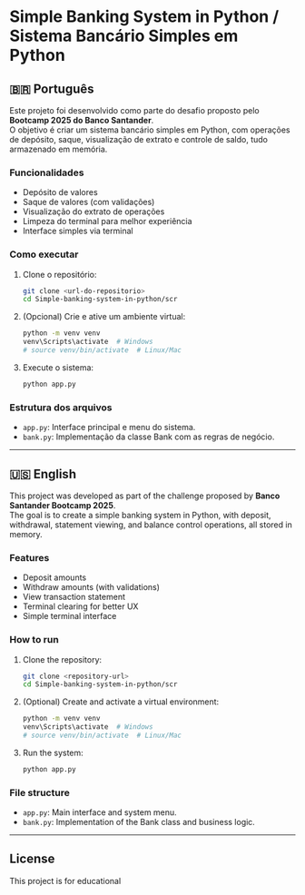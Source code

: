 # Simple Banking System in Python / Sistema Bancário Simples em Python

## 🇧🇷 Português

Este projeto foi desenvolvido como parte do desafio proposto pelo **Bootcamp 2025 do Banco Santander**.  
O objetivo é criar um sistema bancário simples em Python, com operações de depósito, saque, visualização de extrato e controle de saldo, tudo armazenado em memória.

### Funcionalidades

- Depósito de valores
- Saque de valores (com validações)
- Visualização do extrato de operações
- Limpeza do terminal para melhor experiência
- Interface simples via terminal

### Como executar

1. Clone o repositório:
   ```bash
   git clone <url-do-repositorio>
   cd Simple-banking-system-in-python/scr
   ```

2. (Opcional) Crie e ative um ambiente virtual:
   ```bash
   python -m venv venv
   venv\Scripts\activate  # Windows
   # source venv/bin/activate  # Linux/Mac
   ```

3. Execute o sistema:
   ```bash
   python app.py
   ```

### Estrutura dos arquivos

- `app.py`: Interface principal e menu do sistema.
- `bank.py`: Implementação da classe Bank com as regras de negócio.

---

## 🇺🇸 English

This project was developed as part of the challenge proposed by **Banco Santander Bootcamp 2025**.  
The goal is to create a simple banking system in Python, with deposit, withdrawal, statement viewing, and balance control operations, all stored in memory.

### Features

- Deposit amounts
- Withdraw amounts (with validations)
- View transaction statement
- Terminal clearing for better UX
- Simple terminal interface

### How to run

1. Clone the repository:
   ```bash
   git clone <repository-url>
   cd Simple-banking-system-in-python/scr
   ```

2. (Optional) Create and activate a virtual environment:
   ```bash
   python -m venv venv
   venv\Scripts\activate  # Windows
   # source venv/bin/activate  # Linux/Mac
   ```

3. Run the system:
   ```bash
   python app.py
   ```

### File structure

- `app.py`: Main interface and system menu.
- `bank.py`: Implementation of the Bank class and business logic.

---

## License

This project is for educational